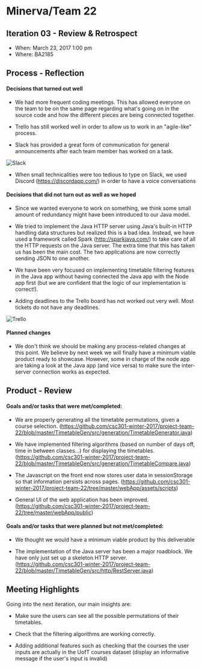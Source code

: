 # Minerva/Team 22

## Iteration 03 - Review & Retrospect

 * When: March 23, 2017 1:00 pm
 * Where: BA2185

## Process - Reflection

#### Decisions that turned out well

  * We had more frequent coding meetings. This has allowed everyone on the team to be on the same page regarding what's going on in the source code and how the different pieces are being connected together.

  * Trello has still worked well in order to allow us to work in an "agile-like" process.

  * Slack has provided a great form of communication for general announcements after each team member has worked on a task.
  
  ![Slack](https://github.com/csc301-winter-2017/project-team-22/blob/master/deliverableImages/slack3review.PNG)

  * When small technicalities were too tedious to type on Slack, we used Discord (https://discordapp.com/) in order to have a voice conversations

#### Decisions that did not turn out as well as we hoped

  * Since we wanted everyone to work on something, we think some small amount of redundancy might have been introduced to our Java model.

  * We tried to implement the Java HTTP server using Java's built-in HTTP handling data structures but realized this is a bad idea. Instead, we have used a framework called Spark (http://sparkjava.com/) to take care of all the HTTP requests on the Java server. The extra time that this has taken us has been the main cost. The two applications are now correctly sending JSON to one another.

  * We have been very focused on implementing timetable filtering features in the Java app without having connected the Java app with the Node app first (but we are confident that the logic of our implementation is correct!).

* Adding deadlines to the Trello board has not worked out very well. Most tickets do not have any deadlines.

 ![Trello](https://github.com/csc301-winter-2017/project-team-22/blob/master/deliverableImages/trello3Review.PNG)


#### Planned changes

* We don't think we should be making any process-related changes at this point. We believe by next week we will finally have a minimum viable product ready to showcase. However, some in charge of the node app are taking a look at the Java app (and vice versa) to make sure the inter-server connection works as expected.


## Product - Review

#### Goals and/or tasks that were met/completed:

  * We are properly generating all the timetable permutations, given a course selection. 
  (https://github.com/csc301-winter-2017/project-team-22/blob/master/TimetableGen/src/generation/TimetableGenerator.java)

  * We have implemented filtering algorithms (based on number of days off, time in between classes...) for displaying the timetables.
  (https://github.com/csc301-winter-2017/project-team-22/blob/master/TimetableGen/src/generation/TimetableCompare.java)

  * The Javascript on the front end now stores user data in sessionStorage so that information persists across pages.
  (https://github.com/csc301-winter-2017/project-team-22/tree/master/webApp/assets/scripts)
  
  * General UI of the web application has been improved.
  (https://github.com/csc301-winter-2017/project-team-22/tree/master/webApp/public)

#### Goals and/or tasks that were planned but not met/completed:

   * We thought we would have a minimum viable product by this deliverable 
   
   * The implementation of the Java server has been a major roadblock. We have only just set up a skeleton HTTP server.
   (https://github.com/csc301-winter-2017/project-team-22/blob/master/TimetableGen/src/http/RestServer.java)

## Meeting Highlights

Going into the next iteration, our main insights are:

* Make sure the users can see all the possible permutations of their timetables.

* Check that the filtering algorithms are working correctly.

* Adding additional features such as checking that the courses the user inputs are actually in the UofT courses dataset (display an 
  informative message if the user's input is invalid)

